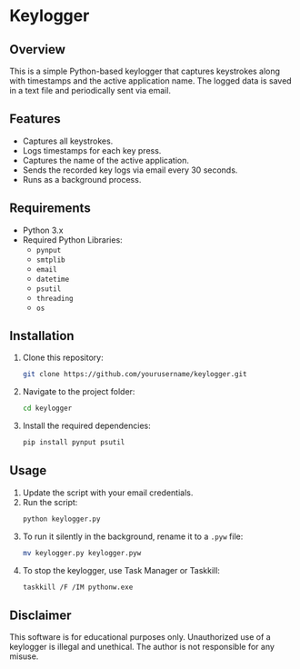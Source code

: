 # Keylogger

## Overview
This is a simple Python-based keylogger that captures keystrokes along with timestamps and the active application name. The logged data is saved in a text file and periodically sent via email.

## Features
- Captures all keystrokes.
- Logs timestamps for each key press.
- Captures the name of the active application.
- Sends the recorded key logs via email every 30 seconds.
- Runs as a background process.

## Requirements
- Python 3.x
- Required Python Libraries:
  - `pynput`
  - `smtplib`
  - `email`
  - `datetime`
  - `psutil`
  - `threading`
  - `os`

## Installation
1. Clone this repository:
   ```sh
   git clone https://github.com/yourusername/keylogger.git
   ```
2. Navigate to the project folder:
   ```sh
   cd keylogger
   ```
3. Install the required dependencies:
   ```sh
   pip install pynput psutil
   ```

## Usage
1. Update the script with your email credentials.
2. Run the script:
   ```sh
   python keylogger.py
   ```
3. To run it silently in the background, rename it to a `.pyw` file:
   ```sh
   mv keylogger.py keylogger.pyw
   ```
4. To stop the keylogger, use Task Manager or Taskkill:
   ```sh
   taskkill /F /IM pythonw.exe
   ```

## Disclaimer
This software is for educational purposes only. Unauthorized use of a keylogger is illegal and unethical. The author is not responsible for any misuse.

